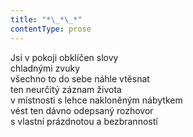 ```yaml
---
title: "*\_*\_*"
contentType: prose
---
```


Jsi v pokoji obklíčen slovy  
chladnými zvuky  
všechno to do sebe náhle vtěsnat  
ten neurčitý záznam života  
v místnosti s lehce nakloněným nábytkem  
vést ten dávno odepsaný rozhovor  
s vlastní prázdnotou a bezbranností
